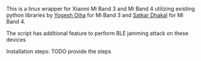 This is a linux wrapper for Xiaomi Mi Band 3 and Mi Band 4 utilizing existing python libraries by [Yogesh Ojha](https://github.com/yogeshojha/MiBand3) for Mi Band 3 and [Satkar Dhakal](https://github.com/satcar77/miband4) for Mi Band 4.

The script has additional feature to perform BLE jamming attack on these devices

Installation steps:
TODO provide the steps
